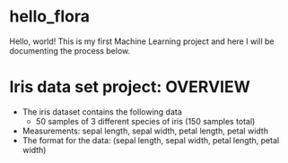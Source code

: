 # hello_flora
Hello, world! This is my first Machine Learning project and here I will be documenting the process below.

# Iris data set project: OVERVIEW
- The iris dataset contains the following data
  - 50 samples of 3 different species of iris (150 samples total)
- Measurements: sepal length, sepal width, petal length, petal width
- The format for the data: (sepal length, sepal width, petal length, petal width)
